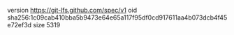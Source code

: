 version https://git-lfs.github.com/spec/v1
oid sha256:1c09cab410bba5b9473e64e65a117f95df0cd917611aa4b073dcb4f45e72ef3d
size 5319
